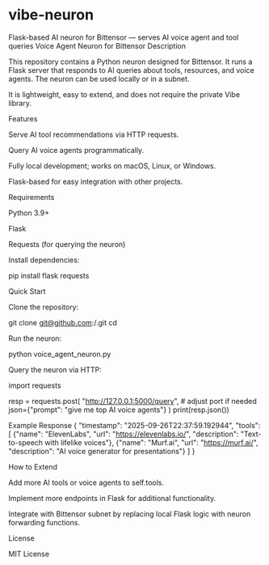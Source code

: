 # vibe-neuron
Flask-based AI neuron for Bittensor — serves AI voice agent and tool queries
Voice Agent Neuron for Bittensor
Description

This repository contains a Python neuron designed for Bittensor. It runs a Flask server that responds to AI queries about tools, resources, and voice agents. The neuron can be used locally or in a subnet.

It is lightweight, easy to extend, and does not require the private Vibe library.

Features

Serve AI tool recommendations via HTTP requests.

Query AI voice agents programmatically.

Fully local development; works on macOS, Linux, or Windows.

Flask-based for easy integration with other projects.

Requirements

Python 3.9+

Flask

Requests (for querying the neuron)

Install dependencies:

pip install flask requests

Quick Start

Clone the repository:

git clone git@github.com:<your-username>/<repo-name>.git
cd <repo-name>


Run the neuron:

python voice_agent_neuron.py


Query the neuron via HTTP:

import requests

resp = requests.post(
    "http://127.0.0.1:5000/query",  # adjust port if needed
    json={"prompt": "give me top AI voice agents"}
)
print(resp.json())

Example Response
{
  "timestamp": "2025-09-26T22:37:59.192944",
  "tools": [
    {"name": "ElevenLabs", "url": "https://elevenlabs.io/", "description": "Text-to-speech with lifelike voices"},
    {"name": "Murf.ai", "url": "https://murf.ai/", "description": "AI voice generator for presentations"}
  ]
}

How to Extend

Add more AI tools or voice agents to self.tools.

Implement more endpoints in Flask for additional functionality.

Integrate with Bittensor subnet by replacing local Flask logic with neuron forwarding functions.

License

MIT License
